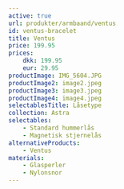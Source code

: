 ```yaml
---
active: true
url: produkter/armbaand/ventus
id: ventus-bracelet
title: Ventus
price: 199.95
prices:
    dkk: 199.95
    eur: 29.95
productImage: IMG_5604.JPG
productImage2: image2.jpeg
productImage3: image3.jpeg
productImage4: image4.jpeg
selectablesTitle: Låsetype
collection: Astra
selectables:
    - Standard hummerlås
    - Magnetisk stjernelås
alternativeProducts:
    - Ventus
materials:
    - Glasperler
    - Nylonsnor
---
```

